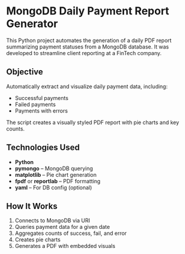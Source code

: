 

#  MongoDB Daily Payment Report Generator

This Python project automates the generation of a daily PDF report summarizing payment statuses from a MongoDB database. It was developed to streamline client reporting at a FinTech company.

##  Objective

Automatically extract and visualize daily payment data, including:
-  Successful payments
-  Failed payments
-  Payments with errors

The script creates a visually styled PDF report with pie charts and key counts.

##  Technologies Used

- **Python**
- **pymongo** – MongoDB querying
- **matplotlib** – Pie chart generation
- **fpdf** or **reportlab** – PDF formatting
- **yaml** – For DB config (optional)

##  How It Works

1. Connects to MongoDB via URI
2. Queries payment data for a given date
3. Aggregates counts of success, fail, and error
4. Creates pie charts
5. Generates a PDF with embedded visuals



